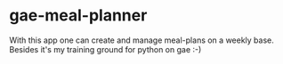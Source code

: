 gae-meal-planner
================

With this app one can create and manage meal-plans on a weekly base. Besides it's my training ground for python on gae :-)